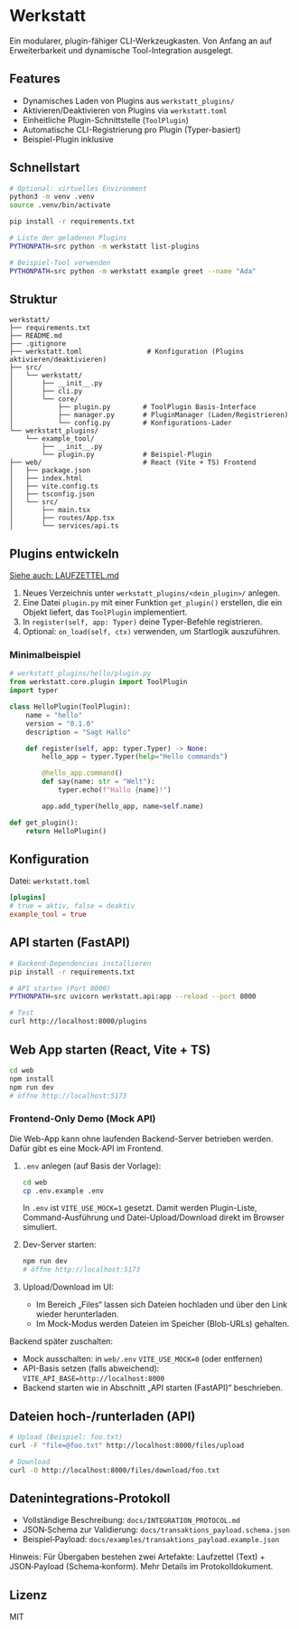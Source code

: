 # Werkstatt

Ein modularer, plugin-fähiger CLI-Werkzeugkasten. Von Anfang an auf Erweiterbarkeit und dynamische Tool-Integration ausgelegt.

## Features
- Dynamisches Laden von Plugins aus `werkstatt_plugins/`
- Aktivieren/Deaktivieren von Plugins via `werkstatt.toml`
- Einheitliche Plugin-Schnittstelle (`ToolPlugin`)
- Automatische CLI-Registrierung pro Plugin (Typer-basiert)
- Beispiel-Plugin inklusive

## Schnellstart
```bash
# Optional: virtuelles Environment
python3 -m venv .venv
source .venv/bin/activate

pip install -r requirements.txt

# Liste der geladenen Plugins
PYTHONPATH=src python -m werkstatt list-plugins

# Beispiel-Tool verwenden
PYTHONPATH=src python -m werkstatt example greet --name "Ada"
```

## Struktur
```
werkstatt/
├── requirements.txt
├── README.md
├── .gitignore
├── werkstatt.toml                # Konfiguration (Plugins aktivieren/deaktivieren)
├── src/
│   └── werkstatt/
│       ├── __init__.py
│       ├── cli.py
│       └── core/
│           ├── plugin.py        # ToolPlugin Basis-Interface
│           ├── manager.py       # PluginManager (Laden/Registrieren)
│           └── config.py        # Konfigurations-Lader
└── werkstatt_plugins/
    └── example_tool/
        ├── __init__.py
        └── plugin.py            # Beispiel-Plugin
├── web/                         # React (Vite + TS) Frontend
│   ├── package.json
│   ├── index.html
│   ├── vite.config.ts
│   ├── tsconfig.json
│   └── src/
│       ├── main.tsx
│       ├── routes/App.tsx
│       └── services/api.ts
```

## Plugins entwickeln
[Siehe auch: LAUFZETTEL.md](./LAUFZETTEL.md)
1. Neues Verzeichnis unter `werkstatt_plugins/<dein_plugin>/` anlegen.
2. Eine Datei `plugin.py` mit einer Funktion `get_plugin()` erstellen, die ein Objekt liefert, das `ToolPlugin` implementiert.
3. In `register(self, app: Typer)` deine Typer-Befehle registrieren.
4. Optional: `on_load(self, ctx)` verwenden, um Startlogik auszuführen.

### Minimalbeispiel
```python
# werkstatt_plugins/hello/plugin.py
from werkstatt.core.plugin import ToolPlugin
import typer

class HelloPlugin(ToolPlugin):
    name = "hello"
    version = "0.1.0"
    description = "Sagt Hallo"

    def register(self, app: typer.Typer) -> None:
        hello_app = typer.Typer(help="Hello commands")

        @hello_app.command()
        def say(name: str = "Welt"):
            typer.echo(f"Hallo {name}!")

        app.add_typer(hello_app, name=self.name)

def get_plugin():
    return HelloPlugin()
```

## Konfiguration
Datei: `werkstatt.toml`
```toml
[plugins]
# true = aktiv, false = deaktiv
example_tool = true
```

## API starten (FastAPI)
```bash
# Backend-Dependencies installieren
pip install -r requirements.txt

# API starten (Port 8000)
PYTHONPATH=src uvicorn werkstatt.api:app --reload --port 8000

# Test
curl http://localhost:8000/plugins
```

## Web App starten (React, Vite + TS)
```bash
cd web
npm install
npm run dev
# öffne http://localhost:5173
```

### Frontend-Only Demo (Mock API)
Die Web-App kann ohne laufenden Backend-Server betrieben werden. Dafür gibt es eine Mock-API im Frontend.

1. `.env` anlegen (auf Basis der Vorlage):
   ```bash
   cd web
   cp .env.example .env
   ```
   In `.env` ist `VITE_USE_MOCK=1` gesetzt. Damit werden Plugin-Liste, Command-Ausführung und Datei-Upload/Download direkt im Browser simuliert.

2. Dev-Server starten:
   ```bash
   npm run dev
   # öffne http://localhost:5173
   ```

3. Upload/Download im UI:
   - Im Bereich „Files“ lassen sich Dateien hochladen und über den Link wieder herunterladen.
   - Im Mock-Modus werden Dateien im Speicher (Blob-URLs) gehalten.

Backend später zuschalten:
- Mock ausschalten: in `web/.env` `VITE_USE_MOCK=0` (oder entfernen)
- API-Basis setzen (falls abweichend): `VITE_API_BASE=http://localhost:8000`
- Backend starten wie in Abschnitt „API starten (FastAPI)“ beschrieben.

## Dateien hoch-/runterladen (API)
```bash
# Upload (Beispiel: foo.txt)
curl -F "file=@foo.txt" http://localhost:8000/files/upload

# Download
curl -O http://localhost:8000/files/download/foo.txt
```

## Datenintegrations‑Protokoll
- Vollständige Beschreibung: `docs/INTEGRATION_PROTOCOL.md`
- JSON‑Schema zur Validierung: `docs/transaktions_payload.schema.json`
- Beispiel‑Payload: `docs/examples/transaktions_payload.example.json`

Hinweis: Für Übergaben bestehen zwei Artefakte: Laufzettel (Text) + JSON‑Payload (Schema‑konform). Mehr Details im Protokolldokument.

## Lizenz
MIT
